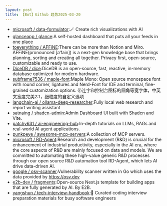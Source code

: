 ```yaml
---
layout: post
title: 【Bot】Github 趋势2025-03-20
---
```


* [microsoft / data-formulator](https://github.com/microsoft/data-formulator):🪄 Create rich visualizations with AI
* [glanceapp / glance](https://github.com/glanceapp/glance):A self-hosted dashboard that puts all your feeds in one place
* [toeverything / AFFiNE](https://github.com/toeverything/AFFiNE):There can be more than Notion and Miro. AFFiNE(pronounced [ə‘fain]) is a next-gen knowledge base that brings planning, sorting and creating all together. Privacy first, open-source, customizable and ready to use.
* [DiceDB / dice](https://github.com/DiceDB/dice):DiceDB is an open-source, fast, reactive, in-memory database optimized for modern hardware.
* [subframe7536 / maple-font](https://github.com/subframe7536/maple-font):Maple Mono: Open source monospace font with round corner, ligatures and Nerd-Font for IDE and terminal, fine-grained customization options. 带连字和控制台图标的圆角等宽字体，中英文宽度完美2:1，细粒度的自定义选项
* [langchain-ai / ollama-deep-researcher](https://github.com/langchain-ai/ollama-deep-researcher):Fully local web research and report writing assistant
* [satnaing / shadcn-admin](https://github.com/satnaing/shadcn-admin):Admin Dashboard UI built with Shadcn and Vite.
* [patchy631 / ai-engineering-hub](https://github.com/patchy631/ai-engineering-hub):In-depth tutorials on LLMs, RAGs and real-world AI agent applications.
* [punkpeye / awesome-mcp-servers](https://github.com/punkpeye/awesome-mcp-servers):A collection of MCP servers.
* [microsoft / RD-Agent](https://github.com/microsoft/RD-Agent):Research and development (R&D) is crucial for the enhancement of industrial productivity, especially in the AI era, where the core aspects of R&D are mainly focused on data and models. We are committed to automating these high-value generic R&D processes through our open source R&D automation tool RD-Agent, which lets AI drive data-driven AI.
* [google / osv-scanner](https://github.com/google/osv-scanner):Vulnerability scanner written in Go which uses the data provided by https://osv.dev
* [e2b-dev / fragments](https://github.com/e2b-dev/fragments):Open-source Next.js template for building apps that are fully generated by AI. By E2B.
* [yangshun / tech-interview-handbook](https://github.com/yangshun/tech-interview-handbook):💯 Curated coding interview preparation materials for busy software engineers
